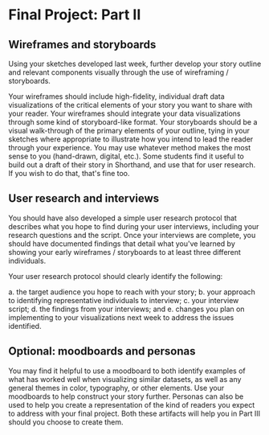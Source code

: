 <h1>Final Project: Part II</h1>

<h2>Wireframes and storyboards</h2>
Using your sketches developed last week, further develop your story outline and relevant components visually through the use of wireframing / storyboards.  

Your wireframes should include high-fidelity, individual draft data visualizations of the critical elements of your story you want to share with your reader. Your wireframes should integrate your data visualizations through some kind of storyboard-like format.  Your storyboards should be a visual walk-through of the primary elements of your outline, tying in your sketches where appropriate to illustrate how you intend to lead the reader through your experience. You may use whatever method makes the most sense to you (hand-drawn, digital, etc.). Some students find it useful to build out a draft of their story in Shorthand, and use that for user research.  If you wish to do that, that's fine too. 

<h2>User research and interviews</h2>
You should have also developed a simple user research protocol that describes what you hope to find during your user interviews, including your research questions and the script.  Once your interviews are complete, you should have documented findings that detail what you've learned by showing your early wireframes / storyboards to at least three different individuals.  

Your user research protocol should clearly identify the following: 

a. the target audience you hope to reach with your story; 
b. your approach to identifying representative individuals to interview; 
c. your interview script; 
d. the findings from your interviews; and 
e. changes you plan on implementing to your visualizations next week to address the issues identified. 

<h2>Optional: moodboards and personas</h2>
You may find it helpful to use a moodboard to both identify examples of what has worked well when visualizing similar datasets, as well as any general themes in color, typography, or other elements.  Use your moodboards to help construct your story further.   Personas can also be used to help you create a representation of the kind of readers you expect to address with your final project.  Both these artifacts will help you in Part III should you choose to create them. 
